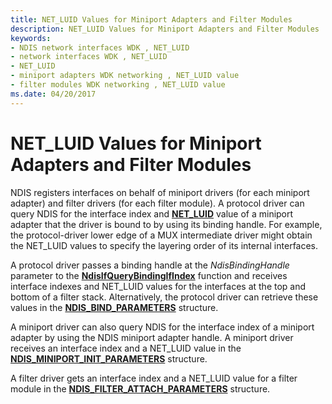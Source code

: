 ```yaml
---
title: NET_LUID Values for Miniport Adapters and Filter Modules
description: NET_LUID Values for Miniport Adapters and Filter Modules
keywords:
- NDIS network interfaces WDK , NET_LUID
- network interfaces WDK , NET_LUID
- NET_LUID
- miniport adapters WDK networking , NET_LUID value
- filter modules WDK networking , NET_LUID value
ms.date: 04/20/2017
---
```


# NET\_LUID Values for Miniport Adapters and Filter Modules





NDIS registers interfaces on behalf of miniport drivers (for each miniport adapter) and filter drivers (for each filter module). A protocol driver can query NDIS for the interface index and [**NET\_LUID**](/windows/win32/api/ifdef/ns-ifdef-net_luid_lh) value of a miniport adapter that the driver is bound to by using its binding handle. For example, the protocol-driver lower edge of a MUX intermediate driver might obtain the NET\_LUID values to specify the layering order of its internal interfaces.

A protocol driver passes a binding handle at the *NdisBindingHandle* parameter to the [**NdisIfQueryBindingIfIndex**](/windows-hardware/drivers/ddi/ndis/nf-ndis-ndisifquerybindingifindex) function and receives interface indexes and NET\_LUID values for the interfaces at the top and bottom of a filter stack. Alternatively, the protocol driver can retrieve these values in the [**NDIS\_BIND\_PARAMETERS**](/windows-hardware/drivers/ddi/ndis/ns-ndis-_ndis_bind_parameters) structure.

A miniport driver can also query NDIS for the interface index of a miniport adapter by using the NDIS miniport adapter handle. A miniport driver receives an interface index and a NET\_LUID value in the [**NDIS\_MINIPORT\_INIT\_PARAMETERS**](/windows-hardware/drivers/ddi/ndis/ns-ndis-_ndis_miniport_init_parameters) structure.

A filter driver gets an interface index and a NET\_LUID value for a filter module in the [**NDIS\_FILTER\_ATTACH\_PARAMETERS**](/windows-hardware/drivers/ddi/ndis/ns-ndis-_ndis_filter_attach_parameters) structure.

 


